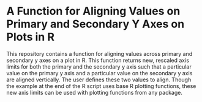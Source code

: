 # A Function for Aligning Values on Primary and Secondary Y Axes on Plots in R

This repository contains a function for aligning values across primary and secondary y axes on a plot in R. This function returns new, rescaled axis limits for both the primary and the secondary y axis such that a particular value on the primary y axis and a particular value on the secondary y axis are aligned vertically. The user defines these two values to align. Though the example at the end of the R script uses base R plotting functions, these new axis limits can be used with plotting functions from any package.
